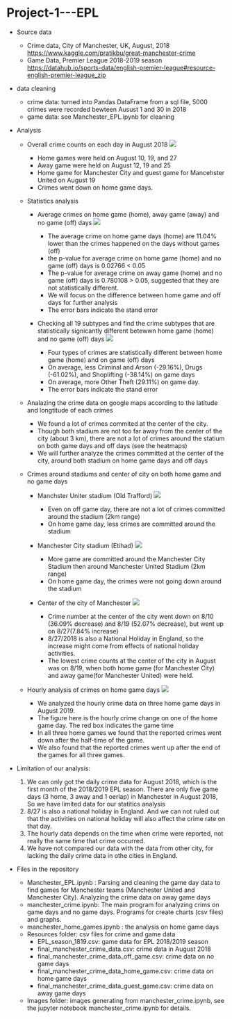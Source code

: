 # Project-1---EPL


* Source data
  * Crime data, City of Manchester, UK, August, 2018
    https://www.kaggle.com/pratikbu/great-manchester-crime
  * Game Data, Premier League 2018-2019 season
    https://datahub.io/sports-data/english-premier-league#resource-english-premier-league_zip

* data cleaning
   * crime data: turned into Pandas DataFrame from a sql file, 5000 crimes were recorded bewteen Ausust 1 and 30 in 2018
   * game data: see Manchester_EPL.ipynb for cleaning 

* Analysis
  * Overall crime counts on each day in August 2018
  ![](Images/august_crime.png)
    * Home games were held on August 10, 19, and 27
    * Away game were held on August 12, 19 and 25
    * Home game for Manchester City and guest game for Mancehster United on August 19
    * Crimes went down on home game days.
  * Statistics analysis
    * Average crimes on home game (home), away game (away) and no game (off) days
    ![](Images/crime_counts_general_comparison.png)
      * The average crime on home game days (home) are 11.04% lower than the crimes happened on the days without games (off)
      * the p-value for average crime on home game (home) and no game (off) days is 0.02766 < 0.05 
      * The p-value for average crime on away game (home) and no game (off) days is 0.780108 > 0.05, suggested that they are not statistically different.
      * We will focus on the difference between home game and off days for further analysis
      * The error bars indicate the stand error

    * Checking all 19 subtypes and find the crime subtypes that are statistically signicantly different betewwn home game (home) and no game (off) days
    ![](Images/subtypes_crime_home.png)
      * Four types of crimes are statistically different between home game (home) and on game (off) days
      * On average, less Criminal and Arson (-29.16%), Drugs (-61.02%), and Shoplifting (-38.14%) on game days 
      * On average, more Other Theft (29.11%) on game day. 
      * The error bars indicate the stand error

  * Analazing the crime data on google maps according to the latitude and longtitude of each crimes
      * We found a lot of crimes commited at the center of the city.
      * Though both stadium are not too far away from the center of the city (about 3 km), there are not a lot of crimes around the statium on both game days and off days (see the heatmaps)
      * We will further analyze the crimes committed at the center of the city, around both stadium on home game days and off days
  
  * Crimes around stadiums and center of city on both home game and no game days
    * Manchster Uniter stadium (Old Trafford)
    ![](Images/Manchester_united_2km.png)
      * Even on off game day, there are not a lot of crimes committed around the stadium (2km range)
      * On home game day, less crimes are committed around the stadium

    * Manchester City stadium (Etihad)
    ![](Images/Manchester_city_2km.png)
      * More game are committed around the Manchester City Stadium then around Manchester United Stadium (2km range)
      * On home game day, the crimes were not going down around the stadium

    * Center of the city of Manchester
    ![](Images/Center_of_Manchester_3km.png)
      * Crime number at the center of the city went down on 8/10 (36.09% decrease) and 8/19 (52.07% decrease), but went up on 8/27(7.84% increase)
      * 8/27/2018 is also a National Holiday in England, so the increase might come from effects of national holiday activities.
      * The lowest crime counts at the center of the city in August was on 8/19, when both home game (for Manchester City) and away game(for Manchester United) were held. 
   * Hourly analysis of crimes on home game days
    ![](Images/crime_by_hour_day3.png)
      * We analyzed the hourly crime data on three home game days in August 2019.
      * The figure here is the hourly crime change on one of the home game day. The red box indicates the game time
      * In all three home games we found that the reported crimes went down after the half-time of the game.
      * We also found that the reported crimes went up after the end of the games for all three games.

* Limitation of our analysis:
  1. We can only got the daily crime data for August 2018, which is the first month of the 2018/2019 EPL season. There are only five game days (3 home, 3 away and 1 oerlap) in Manchester in August 2018, So we have limited data for our statitics analysis
  2. 8/27 is also a national holiday in England. And we can not ruled out that the activities on national holiday will also affect the crime rate on that day. 
  3. The hourly data depends on the time when crime were reported, not really the same time that crime occurred.
  4. We have not compared our data with the data from other city, for lacking the daily crime data in othe cities in England. 

* Files in the repository
  * Manchester_EPL.ipynb : Parsing and cleaning the game day data to find games for Manchester teams (Manchester United and Manchester City). Analyzing the crime data on away game days
  * manchester_crime.ipynb: The main program for analyzing crims on game days and no game days. Programs for create charts (csv files) and graphs. 
  * manchester_home_games.ipynb : the analysis on home game days
  * Resources folder: csv files for crime and game data
     * EPL_season_1819.csv: game data for EPL 2018/2019 season
     * final_manchester_crime_data.csv: crime data in August 2018
     * final_manchester_crime_data_off_game.csv: crime data on no game days
     * final_manchester_crime_data_home_game.csv: crime data on home game days
     * final_manchester_crime_data_guest_game.csv: crime data on away game days
  * Images folder: images generating from manchester_crime.ipynb, see the jupyter notebook manchester_crime.ipynb  for details. 